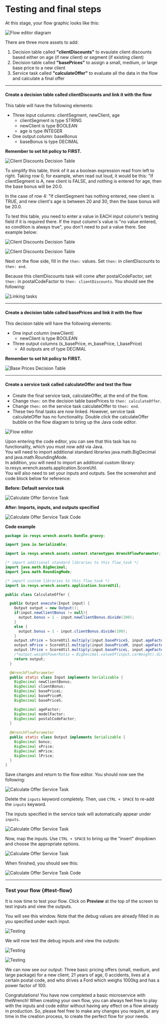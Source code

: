 # Testing and final steps


At this stage, your flow graphic looks like this:

![Flow editor diagram](guide/flow-diagram2.png)

There are three more assets to add: 

1. Decision table called **"clientDiscounts"** to evaulate client discounts based either on age (if new client) or segment (if existing client)
2. Decision table called **"basePrices"** to assign a small, medium, or large base price to a new client
3. Service task called **"calculateOffer"** to evaluate all the data in the flow and calculate a final offer

---

#### Create a decision table called clientDiscounts and link it with the flow

This table will have the following elements:

* Three input columns: clientSegment, newClient, age
  * clientSegment is type STRING
  * newClient is type BOOLEAN
  * age is type INTEGER
* One output column: baseBonus
  * baseBonus is type DECIMAL

**Remember to set hit policy to FIRST.**

![Client Discounts Decision Table](guide/dt-client-discounts.png)

To simplify this table, think of it as a boolean expression read from left to right. Taking row 0, for example, when read out loud, it would be this: "If clientSegment is A, new client is FALSE, and nothing is entered for age, then the base bonus will be 20.0. 

In the case of row 4: "If clientSegment has nothing entered, new client is TRUE, and new client's age is between 20 and 30, then the base bonus will be 20.0.  

To test this table, you need to enter a value in EACH input column's testing field if it is required there. If the input column's value is "no value entered, so condition is always true", you don't need to put a value there. See example below:

![Client Discounts Decision Table](guide/dt-client-discounts2.png)

![Client Discounts Decision Table](guide/dt-client-discounts3.png)

Next on the flow side, fill in the `then:` values. Set `then:` in clientDiscounts to `then: end`. 

Because this clientDiscounts task will come after postalCodeFactor, set `then:` in postalCodeFactor to `then: clientDiscounts`.  You should see the following:

![Linking tasks](guide/postalcode-to-clientdiscounts.png)

---

#### Create a decision table called basePrices and link it with the flow

This decision table will have the following elements:

* One input column (newClient)
  * newClient is type BOOLEAN
* Three output columns (s_basePrice, m_basePrice, l_basePrice)
  * All outputs are of type DECIMAL

**Remember to set hit policy to FIRST.**

![Base Prices Decision Table](guide/dt-client-discounts3.png)

---

#### Create a service task called calculateOffer and test the flow

* Create the final service task, calculateOffer, at the end of the flow.
* Change `then:` on the decision table basePrices to `then: calculateOffer`.
* Change `then:` on the service task calculateOffer to `then: end`.
* These two final tasks are now linked. However, service task calculateOffer has no functionality. Double click the calculateOffer bubble on the flow diagram to bring up the Java code editor.

![Flow editor](guide/flow-editor7.png)

Upon entering the code editor, you can see that this task has no functionality, which you must now add via Java.  
You will need to import additional standard libraries java.math.BigDecimal and java.math.RoundingMode.  
In addition, you will need to import an additional custom library: io.resys.wrench.assets.application.ScoreUtil.  
You will also need to set your inputs and outputs. See the screenshot and code block below for reference:

**Before: Default service task**

![Calculate Offer Service Task](guide/calculate-offer1.png)

**After: Imports, inputs, and outputs specified**

![Calculate Offer Service Task Code](guide/calculate-offer2.png)

**Code example**

``` java
package io.resys.wrench.assets.bundle.groovy;

import java.io.Serializable;

import io.resys.wrench.assets.context.stereotypes.WrenchFlowParameter;

/* import additional standard libraries to this flow_task */
import java.math.BigDecimal;
import java.math.RoundingMode;

/* import custom libraries to this flow_task */
import io.resys.wrench.assets.application.ScoreUtil;

public class CalculateOffer {

  public Output execute(Input input) {
    Output output = new Output();
    if(input.newClientBonus != null){
      output.bonus = 1 - input.newClientBonus.divide(100);
    }
    else {
      output.bonus = 1 - input.clientBonus.divide(100);
    }
    output.sPrice = ScoreUtil.multiply(input.basePriceS, input.ageFactor, input.postalCodeFactor, input.modelFactor, output.bonus);
    output.mPrice = ScoreUtil.multiply(input.basePriceM, input.ageFactor, input.postalCodeFactor, input.modelFactor, output.bonus);
    output.lPrice = ScoreUtil.multiply(input.basePriceL, input.ageFactor, input.postalCodeFactor, input.modelFactor, output.bonus);
    /*output.weightPowerRatio = BigDecimal.valueOf(input.carWeight).divide(BigDecimal.valueOf(input.carPower), 2, RoundingMode.HALF_EVEN)*/
    return output;
  }

  @WrenchFlowParameter
  public static class Input implements Serializable {
    BigDecimal newClientBonus;
    BigDecimal clientBonus;
    BigDecimal basePriceL;
    BigDecimal basePriceM;
    BigDecimal basePriceS;

    BigDecimal ageFactor;
    BigDecimal modelFactor;
    BigDecimal postalCodeFactor;
  }
  
  @WrenchFlowParameter
  public static class Output implements Serializable {
    BigDecimal bonus;
    BigDecimal sPrice;
    BigDecimal mPrice;
    BigDecimal lPrice;
  }
}


```

Save changes and return to the flow editor. You should now see the following:

![Calculate Offer Service Task](guide/calculate-offer3.png)

Delete the `inputs` keyword completely. Then, use `CTRL + SPACE` to re-add the `inputs` keyword.

The inputs specified in the service task will automatically appear under `inputs`.

![Calculate Offer Service Task](guide/calculate-offer4.png)

Now, map the inputs. Use `CTRL + SPACE` to bring up the "insert" dropdown and choose the appropriate options.

![Calculate Offer Service Task](guide/calculate-offer5.png)

When finished, you should see this:

![Calculate Offer Service Task Code](guide/calculate-offer6.png)

---

### Test your flow {#test-flow}

It is now time to test your flow. Click on **Preview** at the top of the screen to test inputs and view the outputs.

You will see this window. Note that the debug values are already filled in as you specified under each input.

![Testing](guide/preview1.png)

We will now test the debug inputs and view the outputs:

![Testing](guide/preview2.png)

![Testing](guide/preview3.png)

We can now see our output: Three basic pricing offers (small, medium, and large package) for a new client, 21 years of age, 0 accidents, lives at a certain postal code, and who drives a Ford which weighs 1000kg and has a power factor of 100. 

Congratulations! You have now completed a basic microservice with theWrench! When creating your own flow, you can always feel free to play with the inputs and code editor without having any effect on a flow already in production. So, please feel free to make any changes you require, at any time in the creation process, to create the perfect flow for your needs. 